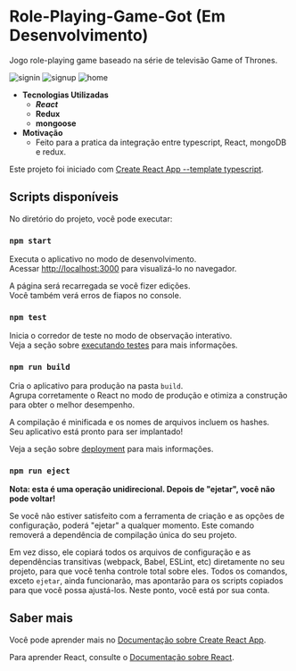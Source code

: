 # Role-Playing-Game-Got (Em Desenvolvimento)
Jogo role-playing game baseado na série de televisão Game of Thrones.
<p>
<image src="https://github.com/brufelix/Role-Playing-Game-Got/blob/master/frontend/public/image/signinGot.png" title="signin" />  
<image src="https://github.com/brufelix/Role-Playing-Game-Got/blob/master/frontend/public/image/signupGot.png" title="signup" />
<image src="https://github.com/brufelix/Role-Playing-Game-Got/blob/master/frontend/public/image/home.png" title="home" />
</p>   

- **Tecnologias Utilizadas**
  - **_React_**
  - **Redux**
  - **mongoose**
- **Motivação**
  - Feito para a pratica da integração entre typescript, React, mongoDB e redux.
  
Este projeto foi iniciado com [Create React App --template typescript](https://github.com/facebook/create-react-app).

## Scripts disponíveis

No diretório do projeto, você pode executar:

### `npm start`

Executa o aplicativo no modo de desenvolvimento.<br />
Acessar [http://localhost:3000](http://localhost:3000) para visualizá-lo no navegador.

A página será recarregada se você fizer edições.<br />
Você também verá erros de fiapos no console.

### `npm test`

Inicia o corredor de teste no modo de observação interativo.<br />
Veja a seção sobre [executando testes](https://facebook.github.io/create-react-app/docs/running-tests) para mais informações.

### `npm run build`

Cria o aplicativo para produção na pasta `build`.<br />
Agrupa corretamente o React no modo de produção e otimiza a construção para obter o melhor desempenho.

A compilação é minificada e os nomes de arquivos incluem os hashes.<br />
Seu aplicativo está pronto para ser implantado!

Veja a seção sobre [deployment](https://facebook.github.io/create-react-app/docs/deployment) para mais informações.

### `npm run eject`

**Nota: esta é uma operação unidirecional. Depois de "ejetar", você não pode voltar!**

Se você não estiver satisfeito com a ferramenta de criação e as opções de configuração, poderá "ejetar" a qualquer momento. Este comando removerá a dependência de compilação única do seu projeto.

Em vez disso, ele copiará todos os arquivos de configuração e as dependências transitivas (webpack, Babel, ESLint, etc) diretamente no seu projeto, para que você tenha controle total sobre eles. Todos os comandos, exceto `ejetar`, ainda funcionarão, mas apontarão para os scripts copiados para que você possa ajustá-los. Neste ponto, você está por sua conta.

## Saber mais

Você pode aprender mais no [Documentação sobre Create React App](https://facebook.github.io/create-react-app/docs/getting-started).

Para aprender React, consulte o [Documentação sobre React](https://reactjs.org/).
